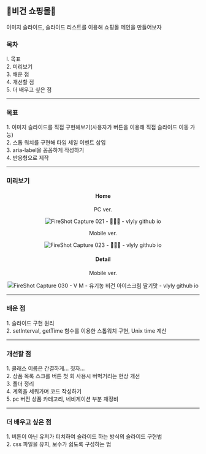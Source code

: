 # <h2>🥦비건 쇼핑몰🥦</h2>
이미지 슬라이드, 슬라이드 리스트를 이용해 쇼핑몰 메인을 만들어보자<br>

<h3>목차</h3>
l. 목표<br>
2. 미리보기<br>
3. 배운 점<br>
4. 개선할 점<br>
5. 더 배우고 싶은 점

<hr>
<h3>목표</h3>
1. 이미지 슬라이드를 직접 구현해보기(사용자가 버튼을 이용해 직접 슬라이드 이동 가능)<br>
2. 스톱 워치를 구현해 타임 세일 이벤트 삽입<br>
3. aria-label을 꼼꼼하게 작성하기<br>
4. 반응형으로 제작<br>

<hr>
<h3>미리보기</h3>
<div align="center">

<h4>Home</h4>

<p>PC ver.</p>

![FireShot Capture 021 - 🍅🥦🧅 - vlyly github io](https://user-images.githubusercontent.com/69294741/139787111-5f3fbfee-7859-4d55-8d93-19617a525a06.png)

<p>Mobile ver.</p>

![FireShot Capture 023 - 🍅🥦🧅 - vlyly github io](https://user-images.githubusercontent.com/69294741/139787646-bb629286-f1f8-4f13-9616-c0cce3169bc7.png)

<h4>Detail</h4>

<p>Mobile ver.</p>

![FireShot Capture 030 - V M - 유기농 비건 아이스크림 딸기맛 - vlyly github io](https://user-images.githubusercontent.com/69294741/139789128-f7766332-dded-4fb6-909c-30217823e2b1.png)

</div>

<hr>
<h3>배운 점</h3>
1. 슬라이드 구현 원리<br>
2. setInterval, getTime 함수를 이용한 스톱워치 구현, Unix time 계산<br>


<hr>
<h3>개선할 점</h3>
1. 클래스 이름은 간결하게... 짓자...<br>
2. 상품 목록 스크롤 버튼 첫 회 사용시 버벅거리는 현상 개선<br>
3. 폴더 정리<br>
4. 계획을 세워가며 코드 작성하기<br>
5. pc 버전 상품 카테고리, 네비게이션 부분 재정비

<hr>
<h3>더 배우고 싶은 점</h3>
1. 버튼이 아닌 유저가 터치하여 슬라이드 하는 방식의 슬라이드 구현법<br>
2. css 파일을 유지, 보수가 쉽도록 구성하는 법<br>
